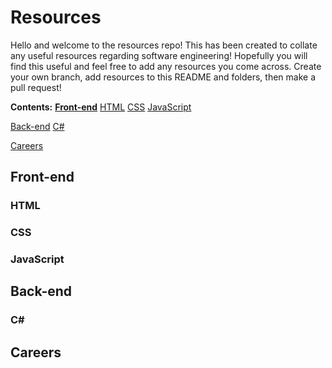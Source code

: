 # Resources
Hello and welcome to the resources repo! This has been created to collate any useful resources regarding software engineering! Hopefully you will find this useful and feel free to add any resources you come across. Create your own branch, add resources to this README and folders, then make a pull request!

**Contents:**
[**Front-end**](https://github.com/cBridges851/SCG-Coding-Club-Resources/blob/Layout/README.md#front-end)
[HTML](https://github.com/cBridges851/SCG-Coding-Club-Resources/blob/Layout/README.md#html)
[CSS](https://github.com/cBridges851/SCG-Coding-Club-Resources/blob/Layout/README.md#css)
[JavaScript](https://github.com/cBridges851/SCG-Coding-Club-Resources/blob/Layout/README.md#javascript)
	
[Back-end](https://github.com/cBridges851/SCG-Coding-Club-Resources/blob/Layout/README.md#back-end)
[C#](https://github.com/cBridges851/SCG-Coding-Club-Resources/blob/Layout/README.md#c)
	
[Careers](https://github.com/cBridges851/SCG-Coding-Club-Resources/blob/Layout/README.md#c)

## Front-end
### HTML

### CSS

### JavaScript

## Back-end
### C#

## Careers
